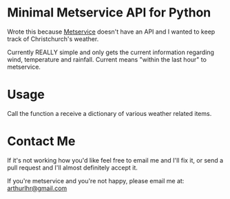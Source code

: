 Minimal Metservice API for Python
=================================

Wrote this because [Metservice](http://metservice.com) doesn't have an API
and I wanted to keep track of Christchurch's weather.

Currently REALLY simple and only gets the current information regarding wind,
temperature and rainfall. Current means "within the last hour" to metservice.

Usage
=====

Call the function a receive a dictionary of various weather related items.

Contact Me
==========

If it's not working how you'd like feel free to email me and I'll fix it, or
send a pull request and I'll almost definitely accept it.

If you're metservice and you're not happy, please email me at: arthurlhr@gmail.com
